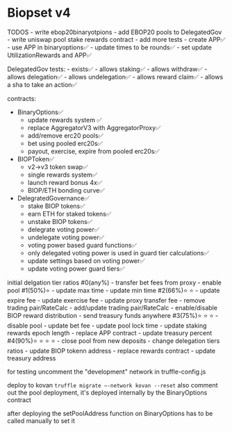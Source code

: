 # Biopset v4


TODOS
    - write ebop20binaryotpions
    - add EBOP20 pools to DelegatedGov
    - write uniswap pool stake rewards contract
    - add more tests
    - create APP✅
    - use APP in binaryoptions✅
    - update times to be rounds✅
    - set update UtilizationRewards and APP✅

DelegatedGov tests:
    - exists✅
    - allows staking✅
    - allows withdraw✅
    - allows delegation✅
    - allows undelegation✅
    - allows reward claim✅
    - allows a sha to take an action✅

contracts:
 - BinaryOptions✅
    - update rewards system ✅
    - replace AggregatorV3 with AggregatorProxy✅
    - add/remove erc20 pools✅
    - bet using pooled erc20s✅
    - payout, exercise, expire from pooled erc20s✅
 - BIOPToken✅
    - v2->v3 token swap✅
    - single rewards system✅
    - launch reward bonus 4x✅
    - BIOP/ETH bonding curve✅
 - DelegratedGovernance✅
    - stake BIOP tokens✅
    - earn ETH for staked tokens✅
    - unstake BIOP tokens✅
    - delegrate voting power✅
    - undelegate voting power✅
    - voting power based guard functions✅
    - only delegated voting power is used in guard tier calculations✅
    - update settings based on voting power✅
    - update voting power guard tiers✅



initial delgation tier ratios
   #0(any%)
        - transfer bet fees from proxy
        - enable pool
   #1(50%)⭐️️️
        - update max time
        - update min time
    #2(66%)⭐️️️ ⭐️️️
        - update expire fee
        - update exercise fee
        - update proxy transfer fee
        - remove trading pair/RateCalc
        - add/update trading pair/RateCalc
        - enable/disable BIOP reward distribution
        - send treasury funds anywhere
    #3(75%)⭐️️️ ⭐️️️ ⭐️️️
        - disable pool
        - update bet fee
        - update pool lock time
        - update staking rewards epoch length
        - replace APP contract
        - update treasury percent
    #4(90%)⭐️️️ ⭐️️️ ⭐️️️ ⭐️️️
        - close pool from new deposits
        - change delegation tiers ratios
        - update BIOP tokenn address
        - replace rewards contract
        - update treasury address



for testing uncomment the "development" network in truffle-config.js


deploy to kovan
```truffle migrate —-network kovan --reset```
also comment out the pool deployment, it's deployed internally by the BinaryOptions contract

after deploying the setPoolAddress function on BinaryOptions has to be called manually to set it 
